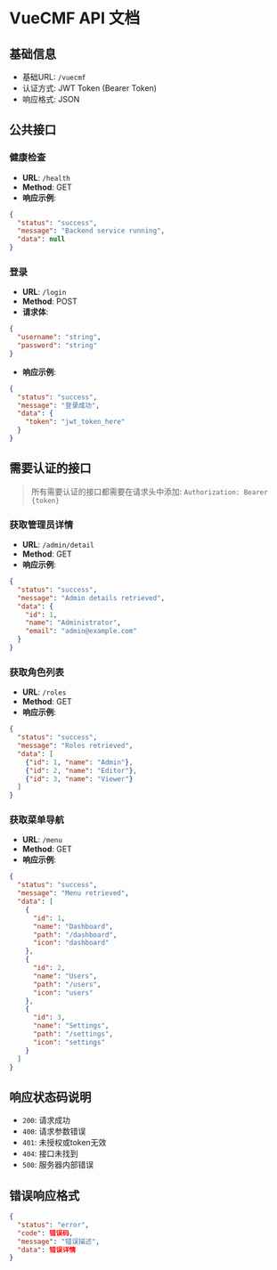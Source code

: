 # VueCMF API 文档

## 基础信息
- 基础URL: `/vuecmf`
- 认证方式: JWT Token (Bearer Token)
- 响应格式: JSON

## 公共接口

### 健康检查
- **URL**: `/health`
- **Method**: GET
- **响应示例**:
```json
{
  "status": "success",
  "message": "Backend service running",
  "data": null
}
```

### 登录
- **URL**: `/login`
- **Method**: POST
- **请求体**:
```json
{
  "username": "string",
  "password": "string"
}
```
- **响应示例**:
```json
{
  "status": "success",
  "message": "登录成功",
  "data": {
    "token": "jwt_token_here"
  }
}
```

## 需要认证的接口
> 所有需要认证的接口都需要在请求头中添加: `Authorization: Bearer {token}`

### 获取管理员详情
- **URL**: `/admin/detail`
- **Method**: GET
- **响应示例**:
```json
{
  "status": "success",
  "message": "Admin details retrieved",
  "data": {
    "id": 1,
    "name": "Administrator",
    "email": "admin@example.com"
  }
}
```

### 获取角色列表
- **URL**: `/roles`
- **Method**: GET
- **响应示例**:
```json
{
  "status": "success",
  "message": "Roles retrieved",
  "data": [
    {"id": 1, "name": "Admin"},
    {"id": 2, "name": "Editor"},
    {"id": 3, "name": "Viewer"}
  ]
}
```

### 获取菜单导航
- **URL**: `/menu`
- **Method**: GET
- **响应示例**:
```json
{
  "status": "success",
  "message": "Menu retrieved",
  "data": [
    {
      "id": 1,
      "name": "Dashboard",
      "path": "/dashboard",
      "icon": "dashboard"
    },
    {
      "id": 2,
      "name": "Users",
      "path": "/users",
      "icon": "users"
    },
    {
      "id": 3,
      "name": "Settings",
      "path": "/settings",
      "icon": "settings"
    }
  ]
}
```

## 响应状态码说明
- `200`: 请求成功
- `400`: 请求参数错误
- `401`: 未授权或token无效
- `404`: 接口未找到
- `500`: 服务器内部错误

## 错误响应格式
```json
{
  "status": "error",
  "code": 错误码,
  "message": "错误描述",
  "data": 错误详情
}
```